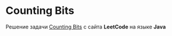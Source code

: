 # Counting Bits
Решение задачи [Counting Bits](https://leetcode.com/problems/counting-bits) c сайта **LeetCode** на языке **Java**